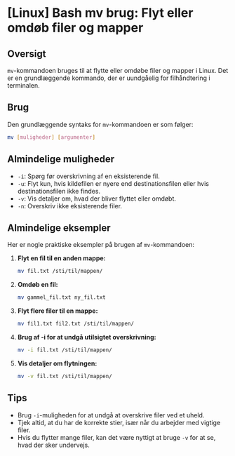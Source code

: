 # [Linux] Bash mv brug: Flyt eller omdøb filer og mapper

## Oversigt
`mv`-kommandoen bruges til at flytte eller omdøbe filer og mapper i Linux. Det er en grundlæggende kommando, der er uundgåelig for filhåndtering i terminalen.

## Brug
Den grundlæggende syntaks for `mv`-kommandoen er som følger:

```bash
mv [muligheder] [argumenter]
```

## Almindelige muligheder
- `-i`: Spørg før overskrivning af en eksisterende fil.
- `-u`: Flyt kun, hvis kildefilen er nyere end destinationsfilen eller hvis destinationsfilen ikke findes.
- `-v`: Vis detaljer om, hvad der bliver flyttet eller omdøbt.
- `-n`: Overskriv ikke eksisterende filer.

## Almindelige eksempler
Her er nogle praktiske eksempler på brugen af `mv`-kommandoen:

1. **Flyt en fil til en anden mappe:**
   ```bash
   mv fil.txt /sti/til/mappen/
   ```

2. **Omdøb en fil:**
   ```bash
   mv gammel_fil.txt ny_fil.txt
   ```

3. **Flyt flere filer til en mappe:**
   ```bash
   mv fil1.txt fil2.txt /sti/til/mappen/
   ```

4. **Brug af -i for at undgå utilsigtet overskrivning:**
   ```bash
   mv -i fil.txt /sti/til/mappen/
   ```

5. **Vis detaljer om flytningen:**
   ```bash
   mv -v fil.txt /sti/til/mappen/
   ```

## Tips
- Brug `-i`-muligheden for at undgå at overskrive filer ved et uheld.
- Tjek altid, at du har de korrekte stier, især når du arbejder med vigtige filer.
- Hvis du flytter mange filer, kan det være nyttigt at bruge `-v` for at se, hvad der sker undervejs.